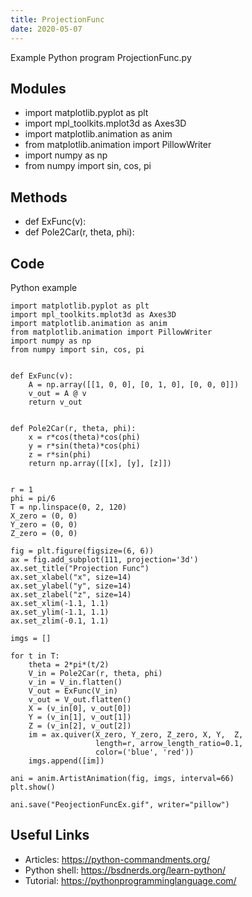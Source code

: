 ```yaml
---
title: ProjectionFunc
date: 2020-05-07
---
```

Example Python program ProjectionFunc.py

## Modules

* import matplotlib.pyplot as plt
* import mpl_toolkits.mplot3d as Axes3D
* import matplotlib.animation as anim
* from matplotlib.animation import PillowWriter
* import numpy as np
* from numpy import sin, cos, pi

## Methods

* def ExFunc(v):
* def Pole2Car(r, theta, phi):

## Code

Python example

    
    import matplotlib.pyplot as plt
    import mpl_toolkits.mplot3d as Axes3D
    import matplotlib.animation as anim
    from matplotlib.animation import PillowWriter
    import numpy as np
    from numpy import sin, cos, pi
    
    
    def ExFunc(v):
        A = np.array([[1, 0, 0], [0, 1, 0], [0, 0, 0]])
        v_out = A @ v
        return v_out
    
    
    def Pole2Car(r, theta, phi):
        x = r*cos(theta)*cos(phi)
        y = r*sin(theta)*cos(phi)
        z = r*sin(phi)
        return np.array([[x], [y], [z]])
    
    
    r = 1
    phi = pi/6
    T = np.linspace(0, 2, 120)
    X_zero = (0, 0)
    Y_zero = (0, 0)
    Z_zero = (0, 0)
    
    fig = plt.figure(figsize=(6, 6))
    ax = fig.add_subplot(111, projection='3d')
    ax.set_title("Projection Func")
    ax.set_xlabel("x", size=14)
    ax.set_ylabel("y", size=14)
    ax.set_zlabel("z", size=14)
    ax.set_xlim(-1.1, 1.1)
    ax.set_ylim(-1.1, 1.1)
    ax.set_zlim(-0.1, 1.1)
    
    imgs = []
    
    for t in T:
        theta = 2*pi*(t/2)
        V_in = Pole2Car(r, theta, phi)
        v_in = V_in.flatten()
        V_out = ExFunc(V_in)
        v_out = V_out.flatten()
        X = (v_in[0], v_out[0])
        Y = (v_in[1], v_out[1])
        Z = (v_in[2], v_out[2])
        im = ax.quiver(X_zero, Y_zero, Z_zero, X, Y,  Z,
                       length=r, arrow_length_ratio=0.1,
                       color=('blue', 'red'))
        imgs.append([im])
    
    ani = anim.ArtistAnimation(fig, imgs, interval=66)
    plt.show()
    
    ani.save("PeojectionFuncEx.gif", writer="pillow")
    

## Useful Links

- Articles: https://python-commandments.org/
- Python shell: https://bsdnerds.org/learn-python/
- Tutorial: https://pythonprogramminglanguage.com/
